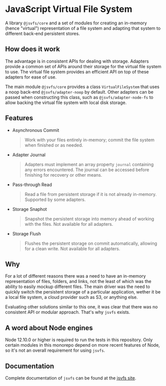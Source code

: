 # JavaScript Virtual File System

A library `@jsvfs/core` and a set of modules for creating an in-memory (hence "virtual") representation of a file system and adapting that system to different back-end persistent stores.

## How does it work

The advantage is in consistent APIs for dealing with storage. Adapters provide a common set of APIs around their storage for the virtual file system to use. The virtual file system provides an efficient API on top of these adapters for ease of use.

The main module `@jsvfs/core` provides a class `VirtualFileSystem` that uses a noop back-end `@jsvfs/adapter-noop` by default. Other adapters can be passed when constructing this class, such as `@jsvfs/adapter-node-fs` to allow backing the virtual file system with local disk storage.

## Features

- Asynchronous Commit
  > Work with your files entirely in-memory; commit the file system when finished or as needed.
- Adapter Journal
  > Adapters must implement an array property `journal` containing any errors encountered. The journal can be accessed before finishing for recovery or other means.
- Pass-through Read
  > Read a file from persistent storage if it is not already in-memory. Supported by some adapters.
- Storage Snaphot
  > Snapshot the persistent storage into memory ahead of working with the files. Not available for all adapters.
- Storage Flush
  > Flushes the persistent storage on commit automatically, allowing for a clean write. Not available for all adapters.

## Why

For a lot of different reasons there was a need to have an in-memory representation of files, folders, and links, not the least of which was the ability to easily mockup different files. The main driver was the need to quickly switch the persistent storage of a particular application, wether it be a local file system, a cloud provider such as S3, or anything else.

Evaluating other solutions similar to this one, it was clear that there was no consistent API or modular approach. That's why `jsvfs` exists.

## A word about Node engines

Node 12.10.0 or higher is required to run the tests in this repository. Only certain modules in this monorepo depend on more recent features of Node, so it's not an overall requirement for using `jsvfs`.

## Documentation

Complete documentation of `jsvfs` can be found at the [jsvfs site](https://ahuggins-nhs.github.io/jsvfs/).
